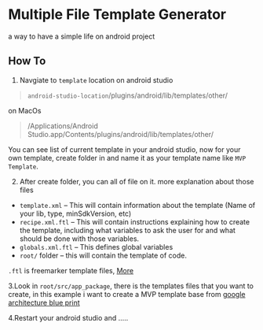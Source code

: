 # Multiple File Template Generator
a way to have a simple life on android project

## How To

1. Navgiate to `template` location on android studio

> `android-studio-location`/plugins/android/lib/templates/other/

on MacOs

> /Applications/Android Studio.app/Contents/plugins/android/lib/templates/other/

You can see list of current template in your android studio, now for your own template, create folder in and name it as your template name like `MVP Template`.

2. After create folder, you can all of file on it. more explanation about those files 


* `template.xml`  – This will contain information about the template (Name of your lib, type, minSdkVersion, etc)
* `recipe.xml.ftl`  – This will contain instructions explaining how to create the template, including what variables to ask the user for and what should be done with those variables.
* `globals.xml.ftl`  – This defines global variables
* `root/`  folder – this will contain the template of code. 

`.ftl` is freemarker template files, [More](http://freemarker.org/)

3.Look in `root/src/app_package`, there is the templates files that you want to create, in this example i want to create a MVP template base from [google architecture blue print](https://github.com/googlesamples/android-architecture/tree/todo-mvp-clean/) 


4.Restart your android studio and .....

 